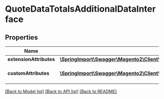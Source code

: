 # QuoteDataTotalsAdditionalDataInterface

## Properties
Name | Type | Description | Notes
------------ | ------------- | ------------- | -------------
**extensionAttributes** | [**\SpringImport\Swagger\Magento2\Client\Model\QuoteDataTotalsAdditionalDataExtensionInterface**](QuoteDataTotalsAdditionalDataExtensionInterface.md) |  | [optional] 
**customAttributes** | [**\SpringImport\Swagger\Magento2\Client\Model\FrameworkAttributeInterface[]**](FrameworkAttributeInterface.md) | Custom attributes values. | [optional] 

[[Back to Model list]](../README.md#documentation-for-models) [[Back to API list]](../README.md#documentation-for-api-endpoints) [[Back to README]](../README.md)


